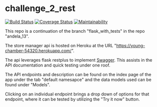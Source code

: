 # challenge_2_rest

[![Build Status](https://travis-ci.org/dannylwe/challenge_2_rest.svg?branch=master)](https://travis-ci.org/dannylwe/challenge_2_rest) [![Coverage Status](https://coveralls.io/repos/github/dannylwe/challenge_2_rest/badge.svg?branch=master)](https://coveralls.io/github/dannylwe/challenge_2_rest?branch=master) [![Maintainability](https://api.codeclimate.com/v1/badges/70b8b7e4b184c71c83b2/maintainability)](https://codeclimate.com/github/dannylwe/challenge_2_rest/maintainability) 

This repo is a continuation of the branch "flask_with_tests" in the repo "andela_13".

The store manager api is hosted on Heroku at the URL "https://young-chamber-54320.herokuapp.com/". 

The api leverages flask restplus to implement [Swagger](https://swagger.io/). This assists in the API documentation and quick testing under one roof.

The API endpoints and description can be found on the index page of the app under the tab "default namesapce" and the data models used can be found under "Models".

Clicking on an individual endpoint brings a drop down of options for that endpoint, where it can be tested by utilizing the "Try it now" button.


